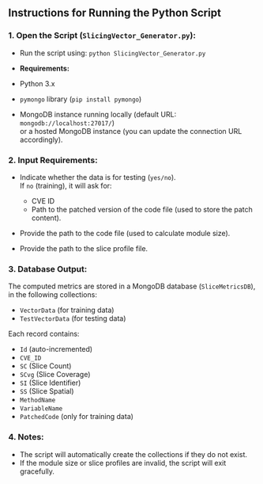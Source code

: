 ## Instructions for Running the Python Script

### 1. Open the Script (`SlicingVector_Generator.py`):

- Run the script using:
      ```
      python SlicingVector_Generator.py
      ```

- **Requirements:**
- Python 3.x
- `pymongo` library (`pip install pymongo`)
- MongoDB instance running locally (default URL: `mongodb://localhost:27017/`)  
  or a hosted MongoDB instance (you can update the connection URL accordingly).

### 2. Input Requirements:

- Indicate whether the data is for testing (`yes/no`).  
  If `no` (training), it will ask for:
  - CVE ID
  - Path to the patched version of the code file (used to store the patch content).

- Provide the path to the code file (used to calculate module size).
- Provide the path to the slice profile file.

### 3. Database Output:

The computed metrics are stored in a MongoDB database (`SliceMetricsDB`), in the following collections:

- `VectorData` (for training data)
- `TestVectorData` (for testing data)

Each record contains:

- `Id` (auto-incremented)
- `CVE_ID`
- `SC` (Slice Count)
- `SCvg` (Slice Coverage)
- `SI` (Slice Identifier)
- `SS` (Slice Spatial)
- `MethodName`
- `VariableName`
- `PatchedCode` (only for training data)

### 4. Notes:

- The script will automatically create the collections if they do not exist.
- If the module size or slice profiles are invalid, the script will exit gracefully.
